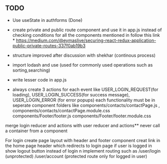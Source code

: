 ## TODO

* Use useState in authforms (Done)
* create private and public route component and use it in app.js instead of checking conditions for all the components mentioned in <route> follow this link * https://medium.com/@eymaslive/securing-react-redux-application-public-private-routes-337f0ab19b3

* structure improved after discussion with shekhar (continous process)
* import lodash and use (used for commonly used operations such as sorting,searching)
* write lesser code in app.js
* always create 3 actions for each event like 
    USER_LOGIN_REQUEST(for loading),
    USER_LOGIN_SUCCESS(for success message),
    USER_LOGIN_ERROR (for error popups)
each functionality must be in seperate component folders like 
    components/contacts/contactPage.js , 
    components/contacts/contactPage.module.css
    components/Footer/footer.js
    components/Footer/footer.module.css

merge login reducer and actions with user reducer and actions**
never call a container from a component


For login
create page layout with header and footer component 
creat link in the home page header which redirects to login page
if user is logged in show logout button instead of login n
implement routing such as
/user/login (unprotected)
/user/account (protected route only for logged in user)

